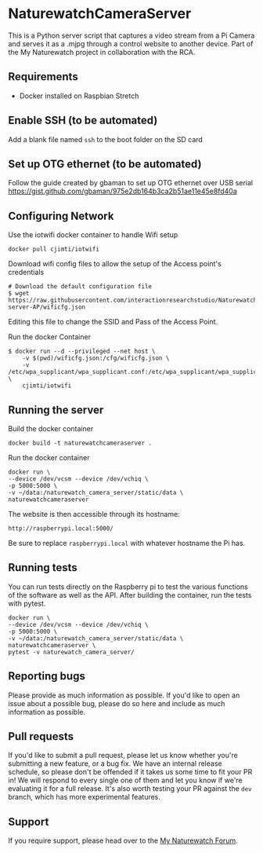 # NaturewatchCameraServer

This is a Python server script that captures a video stream from a Pi Camera and serves it as a .mjpg through a control website to another device. Part of the My Naturewatch project in collaboration with the RCA.

## Requirements

- Docker installed on Raspbian Stretch

## Enable SSH (to be automated) 

Add a blank file named `ssh` to the boot folder on the SD card

## Set up OTG ethernet (to be automated) 

Follow the guide created by gbaman to set up OTG ethernet over USB serial https://gist.github.com/gbaman/975e2db164b3ca2b51ae11e45e8fd40a

## Configuring Network

Use the iotwifi docker container to handle Wifi setup

	docker pull cjimti/iotwifi
	
Download wifi config files to allow the setup of the Access point's credentials 

	# Download the default configuration file
	$ wget https://raw.githubusercontent.com/interactionresearchstudio/NaturewatchCameraServer/wip/flask-server-AP/wificfg.json
	
Editing this file to change the SSID and Pass of the Access Point.

Run the docker Container

	$ docker run --d --privileged --net host \
      	-v $(pwd)/wificfg.json:/cfg/wificfg.json \
      	-v /etc/wpa_supplicant/wpa_supplicant.conf:/etc/wpa_supplicant/wpa_supplicant.conf \
      	cjimti/iotwifi

## Running the server

Build the docker container
	
	docker build -t naturewatchcameraserver .
    
    
Run the docker container

    docker run \
    --device /dev/vcsm --device /dev/vchiq \
    -p 5000:5000 \
    -v ~/data:/naturewatch_camera_server/static/data \
    naturewatchcameraserver

The website is then accessible through its hostname:

	http://raspberrypi.local:5000/
	
Be sure to replace `raspberrypi.local` with whatever hostname the Pi has.

## Running tests

You can run tests directly on the Raspberry pi to test the various functions of the
software as well as the API. After building the container, run the tests with pytest.

    docker run \
    --device /dev/vcsm --device /dev/vchiq \
    -p 5000:5000 \
    -v ~/data:/naturewatch_camera_server/static/data \
    naturewatchcameraserver \
    pytest -v naturewatch_camera_server/

## Reporting bugs

Please provide as much information as possible. If you'd like to open an issue about a 
possible bug, please do so here and include as much information as possible. 

## Pull requests

If you'd like to submit a pull request, please let us know whether you're submitting a
new feature, or a bug fix. We have an internal release schedule, so please don't be
offended if it takes us some time to fit your PR in! We will respond to every single 
one of them and let you know if we're evaluating it for a full release. It's also worth 
testing your PR against the `dev` branch, which has more experimental features.

## Support

If you require support, please head over to the [My Naturewatch Forum](https://mynaturewatch.net/forum).

